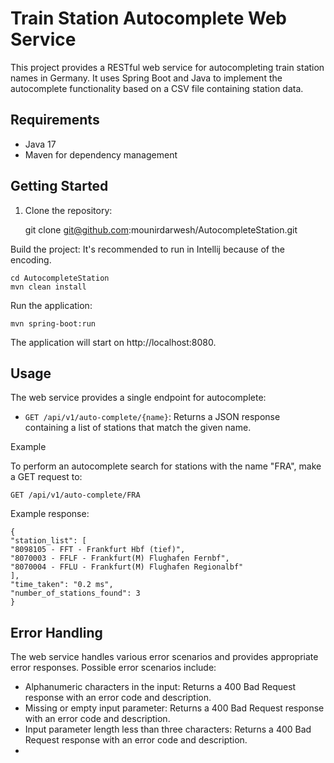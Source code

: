 # Train Station Autocomplete Web Service

This project provides a RESTful web service for autocompleting train station names in Germany. It uses Spring Boot and Java to implement the autocomplete functionality based on a CSV file containing station data.

## Requirements

- Java 17 
- Maven for dependency management

## Getting Started

1. Clone the repository:


    git clone git@github.com:mounirdarwesh/AutocompleteStation.git

Build the project: It's recommended to run in Intellij because of the encoding.

    cd AutocompleteStation
    mvn clean install

Run the application:

    mvn spring-boot:run

The application will start on http://localhost:8080.

## Usage

The web service provides a single endpoint for autocomplete:

* `GET /api/v1/auto-complete/{name}`: Returns a JSON response containing a list of stations that match the given name.

Example

To perform an autocomplete search for stations with the name "FRA", make a GET request to:

    GET /api/v1/auto-complete/FRA

Example response:

    {
    "station_list": [
    "8098105 - FFT - Frankfurt Hbf (tief)",
    "8070003 - FFLF - Frankfurt(M) Flughafen Fernbf",
    "8070004 - FFLU - Frankfurt(M) Flughafen Regionalbf"
    ],
    "time_taken": "0.2 ms",
    "number_of_stations_found": 3
    }

## Error Handling

The web service handles various error scenarios and provides appropriate error responses. Possible error scenarios include:

* Alphanumeric characters in the input: Returns a 400 Bad Request response with an error code and description.
* Missing or empty input parameter: Returns a 400 Bad Request response with an error code and description.
* Input parameter length less than three characters: Returns a 400 Bad Request response with an error code and description.
* 

